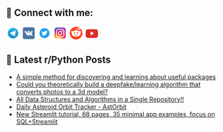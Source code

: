 ## 🔎 Connect with me:
[<img src="https://github.com/bullbesh/bullbesh/blob/main/images/Telegram.png" width="32" height="32" />](https://t.me/bullbesh)
[<img src="https://github.com/bullbesh/bullbesh/blob/main/images/VK.png" width="32" height="32" />](https://vk.com/bullbesh)
[<img src="https://github.com/bullbesh/bullbesh/blob/main/images/Twitter.png" width="32" height="32" />](https://twitter.com/bullbesh1)
[<img src="https://github.com/bullbesh/bullbesh/blob/main/images/Instagram.png" width="32" height="32" />](https://www.instagram.com/bullbesh)
[<img src="https://github.com/bullbesh/bullbesh/blob/main/images/Reddit.png" width="32" height="32" />](https://www.reddit.com/user/bullbesh)
[<img src="https://github.com/bullbesh/bullbesh/blob/main/images/YouTube.png" width="32" height="32" />](https://www.youtube.com/channel/UCtfjRs6uzgq5mfm8S06WTcg)

## 📕 Latest r/Python Posts
<!-- BLOG-POST-LIST:START -->
- [A simple method for discovering and learning about useful packages](https://www.reddit.com/r/Python/comments/ykc5bs/a_simple_method_for_discovering_and_learning/)
- [Could you theoretically build a deepfake/learning algorithm that converts photos to a 3d model?](https://www.reddit.com/r/Python/comments/ykc2s2/could_you_theoretically_build_a_deepfakelearning/)
- [All Data Structures and Algorithms in a Single Repository!!](https://www.reddit.com/r/Python/comments/ykbxaz/all_data_structures_and_algorithms_in_a_single/)
- [Daily Asteroid Orbit Tracker - AstOrbit](https://www.reddit.com/r/Python/comments/ykbprl/daily_asteroid_orbit_tracker_astorbit/)
- [New Streamlit tutorial, 68 pages, 35 minimal app examples, focus on SQL+Streamlit](https://www.reddit.com/r/Python/comments/ykapvv/new_streamlit_tutorial_68_pages_35_minimal_app/)
<!-- BLOG-POST-LIST:END -->
